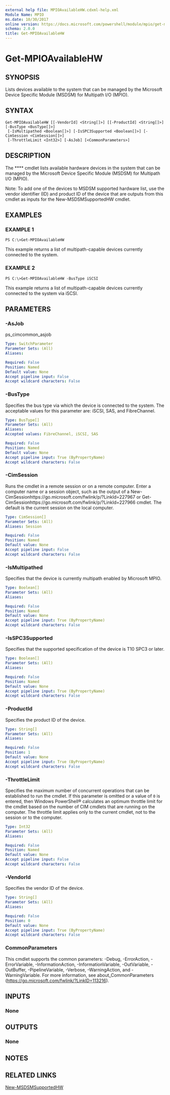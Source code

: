 ```yaml
---
external help file: MPIOAvailableHW.cdxml-help.xml
Module Name: MPIO
ms.date: 10/30/2017
online version: https://docs.microsoft.com/powershell/module/mpio/get-mpioavailablehw?view=windowsserver2012r2-ps&wt.mc_id=ps-gethelp
schema: 2.0.0
title: Get-MPIOAvailableHW
---
```


# Get-MPIOAvailableHW

## SYNOPSIS
Lists devices available to the system that can be managed by the Microsoft Device Specific Module (MSDSM) for Multipath I/O (MPIO).

## SYNTAX

```
Get-MPIOAvailableHW [[-VendorId] <String[]>] [[-ProductId] <String[]>] [-BusType <BusType[]>]
 [-IsMultipathed <Boolean[]>] [-IsSPC3Supported <Boolean[]>] [-CimSession <CimSession[]>]
 [-ThrottleLimit <Int32>] [-AsJob] [<CommonParameters>]
```

## DESCRIPTION
The **** cmdlet lists available hardware devices in the system that can be managed by the Microsoft Device Specific Module (MSDSM) for Multipath I/O (MPIO).

Note: To add one of the devices to MSDSM supported hardware list, use the vendor identifier (ID) and product ID of the device that are outputs from this cmdlet as inputs for the New-MSDSMSupportedHW cmdlet.

## EXAMPLES

### EXAMPLE 1
```
PS C:\>Get-MPIOAvailableHW
```

This example returns a list of multipath-capable devices currently connected to the system.

### EXAMPLE 2
```
PS C:\>Get-MPIOAvailableHW -BusType iSCSI
```

This example returns a list of multipath-capable devices currently connected to the system via iSCSI.

## PARAMETERS

### -AsJob
ps_cimcommon_asjob

```yaml
Type: SwitchParameter
Parameter Sets: (All)
Aliases: 

Required: False
Position: Named
Default value: None
Accept pipeline input: False
Accept wildcard characters: False
```

### -BusType
Specifies the bus type via which the device is connected to the system.
The acceptable values for this parameter are: iSCSI, SAS, and FibreChannel.

```yaml
Type: BusType[]
Parameter Sets: (All)
Aliases: 
Accepted values: FibreChannel, iSCSI, SAS

Required: False
Position: Named
Default value: None
Accept pipeline input: True (ByPropertyName)
Accept wildcard characters: False
```

### -CimSession
Runs the cmdlet in a remote session or on a remote computer.
Enter a computer name or a session object, such as the output of a New-CimSessionhttps://go.microsoft.com/fwlink/p/?LinkId=227967 or Get-CimSessionhttps://go.microsoft.com/fwlink/p/?LinkId=227966 cmdlet.
The default is the current session on the local computer.

```yaml
Type: CimSession[]
Parameter Sets: (All)
Aliases: Session

Required: False
Position: Named
Default value: None
Accept pipeline input: False
Accept wildcard characters: False
```

### -IsMultipathed
Specifies that the device is currently multipath enabled by Microsoft MPIO.

```yaml
Type: Boolean[]
Parameter Sets: (All)
Aliases: 

Required: False
Position: Named
Default value: None
Accept pipeline input: True (ByPropertyName)
Accept wildcard characters: False
```

### -IsSPC3Supported
Specifies that the supported specification of the device is T10 SPC3 or later.

```yaml
Type: Boolean[]
Parameter Sets: (All)
Aliases: 

Required: False
Position: Named
Default value: None
Accept pipeline input: True (ByPropertyName)
Accept wildcard characters: False
```

### -ProductId
Specifies the product ID of the device.

```yaml
Type: String[]
Parameter Sets: (All)
Aliases: 

Required: False
Position: 1
Default value: None
Accept pipeline input: True (ByPropertyName)
Accept wildcard characters: False
```

### -ThrottleLimit
Specifies the maximum number of concurrent operations that can be established to run the cmdlet.
If this parameter is omitted or a value of `0` is entered, then Windows PowerShell® calculates an optimum throttle limit for the cmdlet based on the number of CIM cmdlets that are running on the computer.
The throttle limit applies only to the current cmdlet, not to the session or to the computer.

```yaml
Type: Int32
Parameter Sets: (All)
Aliases: 

Required: False
Position: Named
Default value: None
Accept pipeline input: False
Accept wildcard characters: False
```

### -VendorId
Specifies the vendor ID of the device.

```yaml
Type: String[]
Parameter Sets: (All)
Aliases: 

Required: False
Position: 0
Default value: None
Accept pipeline input: True (ByPropertyName)
Accept wildcard characters: False
```

### CommonParameters
This cmdlet supports the common parameters: -Debug, -ErrorAction, -ErrorVariable, -InformationAction, -InformationVariable, -OutVariable, -OutBuffer, -PipelineVariable, -Verbose, -WarningAction, and -WarningVariable. For more information, see about_CommonParameters (https://go.microsoft.com/fwlink/?LinkID=113216).

## INPUTS

### None

## OUTPUTS

### None

## NOTES

## RELATED LINKS

[New-MSDSMSupportedHW](./New-MSDSMSupportedHW.md)

